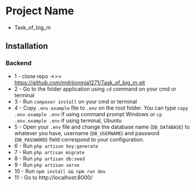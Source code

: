 # Project Name
* Task_of_big_m

## Installation
### Backend
* 1 - clone repo ->>> https://github.com/mdrijonmia1271/Task_of_big_m.git
* 2 - Go to the folder application using `cd` command on your cmd or terminal
* 3 - Run `composer install` on your cmd or terminal
* 4 - Copy `.env.example` file to `.env` on the root folder. You can type `copy .env.example .env` if using command prompt Windows or
      `cp .env.example .env` if using terminal, Ubuntu
* 5 - Open your `.env` file and change the database name (`DB_DATABASE`) to whatever you have, username (`DB_USERNAME`) and password 
      (`DB_PASSWORD`) field correspond to your configuration.
* 6 - Run `php artisan key:generate`
* 7 - Run `php artisan migrate`
* 8 - Run `php artisan db:seed`
* 9 - Run `php artisan serve`
* 10 - Run `npm install && npm run dev`
* 11 - Go to http://localhost:8000/

